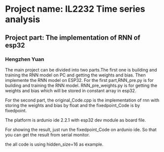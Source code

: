 # Project name: IL2232 Time series analysis
## Project part: The implementation of RNN of esp32
### Hengzhen Yuan 


The main project can be divided into two parts.The first one is building and training the RNN model on PC 
and getting the weights and bias.
Then implemente the RNN model on ESP32.
For the first part,RNN_pre.py is for building and training the RNN model. RNN_pre_weights.py is for getting the weights and bias which
will be stored in constant array in esp32.

For the second part, the original_Code.cpp is the implementation of rnn with storing the weights and bias by float 
and the fixedpoint_Code is by fixedpoint.

The platform is ardunio ide 2.2.1 with esp32 dev module as board file.

For showing the result, just run the fixedpoint_Code on ardunio ide. So that you can get the result from serial monitor. 

the all code is using hidden_size=16 as example.

